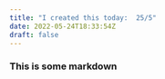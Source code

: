 ```yaml
---
title: "I created this today:  25/5"
date: 2022-05-24T18:33:54Z
draft: false
---
```


### This is some markdown

